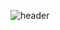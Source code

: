 ![header](https://capsule-render.vercel.app/api?type=rounded&color=auto&height=300&section=header&text=pjnw1236%20github&fontSize=90&textBg=true)
